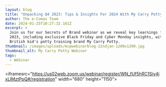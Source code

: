 ```yaml
---
layout: blog
title: "Unpacking Q4 2023: Tips & Insights For 2024 With My Carry Potty"
author: The e-Comas Team
date: 2024-01-25T10:27:32.161Z
excerpt: >
  Join us for our Secrets of Brand webinar as we reveal key learnings from Q4
  2023, including exclusive Black Friday and Cyber Monday insights, with leading
  British kid's potty training brand My Carry Potty.
thumbnail: /images/uploads/mcpwebinarblog-22ndjan-1200x1200.jpg
thumbnail_alt: My Carry Potty Webinar
tags:
  - Webinar
---
```

<iframesrc="https://us02web.zoom.us/webinar/register/WN_fUf5hRC1Siy4jxLIMztPpQ#/registration" width="680" height="1150"></iframe>